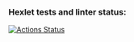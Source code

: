 ### Hexlet tests and linter status:
[![Actions Status](https://github.com/AnnSosh/qa-engineer-old-project-84/workflows/hexlet-check/badge.svg)](https://github.com/AnnSosh/qa-engineer-old-project-84/actions)
